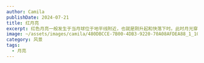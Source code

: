 ```yaml
---
author: Camila
publishDate: 2024-07-21
title: 红月亮
excerpt: 红色月亮一般发生于当月球位于地平线附近，也就是刚升起和快落下时。此时月光穿过的大气更厚，收到的瑞利散射更显著，月光来自于反射的阳光，瑞利散射对其光谱中波长最短的蓝紫色光最强，因此剩下的光显橙红色。刚升起和快落山的太阳为红色的原理也与此相同。
image: ~/assets/images/camila/480DBCCE-7B00-4DB3-9220-70A08AFDEA88_1_105_c.jpeg
category: 风景
tags:
  - 月亮
---
```

